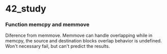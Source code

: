 # 42_study

### Function memcpy and memmove
Diference from memmove. Memmove can handle overlapping while in memcpy, the source and destination blocks overlap behavior is undefined. Won't necessary fail, but can't predict the results.
